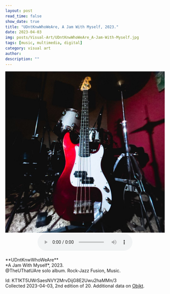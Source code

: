 ```yaml
---
layout: post
read_time: false
show_date: true
title: "UDntKnwWhoWeAre, A Jam With Myself, 2023."
date: 2023-04-03
img: posts/Visual-Art/UDntKnwWhoWeAre_A-Jam-With-Myself.jpg
tags: [music, multimedia, digital]
category: visual art
author: 
description: ""
---
```


<img src='./assets/img/posts/Visual-Art/UDntKnwWhoWeAre_A-Jam-With-Myself.jpg'>
<br><center><audio controls src="./assets/img/posts/Music/UDntKnwWhoWeAre_A-Jam-With-Myself.mp3"></audio></center>

<br>
**UDntKnwWhoWeAre**
<br>*A Jam With Myself*, 2023.
<br>@TheUThatUAre solo album. Rock-Jazz Fusion, Music.


 <div class="page-separator"></div>

Id: KT1KT5UWrSaesNVY2MrvDijG8E2Uwu2haMMn/3
<br>Collected 2023-04-03, 2nd edition of 20. Additional data on [Objkt](https://objkt.com/tokens/KT1KT5UWrSaesNVY2MrvDijG8E2Uwu2haMMn/3).
